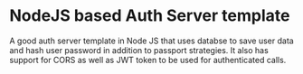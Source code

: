 # NodeJS based Auth Server template
A good auth server template in Node JS that uses databse to save user data and hash user password in addition to passport strategies. It also has support for CORS as well as JWT token to be used for authenticated calls.
